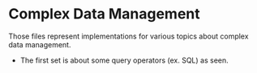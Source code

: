 # Complex Data Management
 
 Those files represent implementations for various topics about complex data management.
 
 - The first set is about some query operators (ex. SQL) as seen.
 
